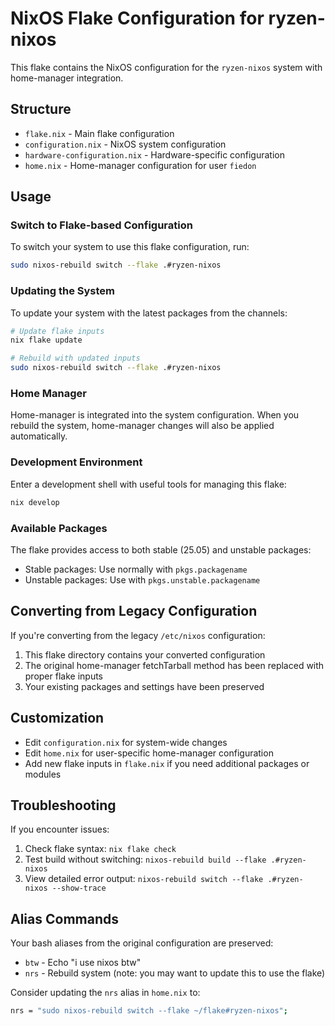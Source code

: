 # NixOS Flake Configuration for ryzen-nixos

This flake contains the NixOS configuration for the `ryzen-nixos` system with home-manager integration.

## Structure

- `flake.nix` - Main flake configuration
- `configuration.nix` - NixOS system configuration
- `hardware-configuration.nix` - Hardware-specific configuration
- `home.nix` - Home-manager configuration for user `fiedon`

## Usage

### Switch to Flake-based Configuration

To switch your system to use this flake configuration, run:

```bash
sudo nixos-rebuild switch --flake .#ryzen-nixos
```

### Updating the System

To update your system with the latest packages from the channels:

```bash
# Update flake inputs
nix flake update

# Rebuild with updated inputs
sudo nixos-rebuild switch --flake .#ryzen-nixos
```

### Home Manager

Home-manager is integrated into the system configuration. When you rebuild the system, home-manager changes will also be applied automatically.

### Development Environment

Enter a development shell with useful tools for managing this flake:

```bash
nix develop
```

### Available Packages

The flake provides access to both stable (25.05) and unstable packages:
- Stable packages: Use normally with `pkgs.packagename`
- Unstable packages: Use with `pkgs.unstable.packagename`

## Converting from Legacy Configuration

If you're converting from the legacy `/etc/nixos` configuration:

1. This flake directory contains your converted configuration
2. The original home-manager fetchTarball method has been replaced with proper flake inputs
3. Your existing packages and settings have been preserved

## Customization

- Edit `configuration.nix` for system-wide changes
- Edit `home.nix` for user-specific home-manager configuration
- Add new flake inputs in `flake.nix` if you need additional packages or modules

## Troubleshooting

If you encounter issues:

1. Check flake syntax: `nix flake check`
2. Test build without switching: `nixos-rebuild build --flake .#ryzen-nixos`
3. View detailed error output: `nixos-rebuild switch --flake .#ryzen-nixos --show-trace`

## Alias Commands

Your bash aliases from the original configuration are preserved:
- `btw` - Echo "i use nixos btw"
- `nrs` - Rebuild system (note: you may want to update this to use the flake)

Consider updating the `nrs` alias in `home.nix` to:
```bash
nrs = "sudo nixos-rebuild switch --flake ~/flake#ryzen-nixos";
```
